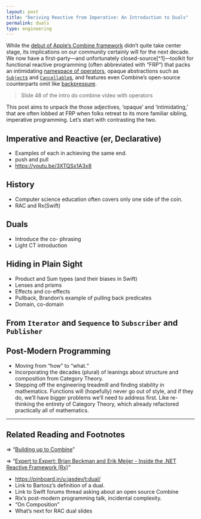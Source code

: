 ```yaml
---
layout: post
title: "Deriving Reactive from Imperative: An Introduction to Duals"
permalink: duals
type: engineering
---
```


While the [debut of Apple’s Combine framework](https://developer.apple.com/videos/play/wwdc2019/722/) didn’t quite take center stage, its implications on our community certainly will for the next decade. We now have a first-party—and unfortunately closed-source[^1]—toolkit for functional reactive programming (often abbreviated with “FRP”) that packs an intimidating [namespace of operators](https://developer.apple.com/documentation/combine/publishers), opaque abstractions such as [`Subject`s](https://developer.apple.com/documentation/combine/subject) and [`Cancellable`s](https://developer.apple.com/documentation/combine/cancellable), and features even Combine’s open-source counterparts omit like [backpressure](https://developer.apple.com/documentation/combine/subscribers/demand).

> Slide 48 of the intro do combine video with operators

This post aims to unpack the those adjectives, ‘opaque’ and ‘intimidating,’ that are often lobbed at FRP when folks retreat to its more familiar sibling, imperative programming. Let’s start with contrasting the two.

## Imperative and Reactive (er, Declarative)

- Examples of each in achieving the same end. 
- push and pull
- https://youtu.be/3XTQSx1A3x8

## History

- Computer science education often covers only one side of the coin.
- RAC and Rx(Swift)

## Duals

- Introduce the co- phrasing
- Light CT introduction

## Hiding in Plain Sight

- Product and Sum types (and their biases in Swift)
- Lenses and prisms
- Effects and co-effects
- Pullback, Brandon’s example of pulling back predicates
- Domain, co-domain

## From `Iterator` and `Sequence` to `Subscriber` and `Publisher`

## Post-Modern Programming

- Moving from “how” to “what.“
- Incorporating the decades (plural) of leanings about structure and composition from Category Theory.
- Stepping off the engineering treadmill and finding stability in mathematics. Functions will (hopefully) never go out of style, and if they do, we’ll have bigger problems we’ll need to address first. Like re-thinking the entirety of Category Theory, which already refactored practically all of mathematics.

---

## Related Reading and Footnotes

⇒ “[Building up to Combine](https://www.caseyliss.com/2019/6/13/building-up-to-combine)”

⇒ “[Expert to Expert: Brian Beckman and Erik Meijer - Inside the .NET Reactive Framework (Rx)](https://www.youtube.com/watch?v=looJcaeboBY)”

- https://pinboard.in/u:jasdev/t:dual/
- Link to Bartosz’s definition of a dual.
- Link to Swift forums thread asking about an open source Combine
- Rix’s post-modern programming talk, incidental complexity.
- “On Composition”
- What’s next for RAC dual slides
